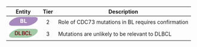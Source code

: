 |Entity|Tier|Description              |
|:----:|:----:|------------------------------|
|![BL](images/icons/BL_tier2.png) | 2 | Role of CDC73 mutations in BL requires confirmation|
|![DLBCL](images/icons/DLBCL_tier3.png) | 3 | Mutations are unlikely to be relevant to DLBCL|
